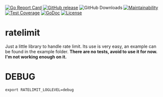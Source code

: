 [![Go Report Card](https://goreportcard.com/badge/github.com/sgaunet/ratelimit)](https://goreportcard.com/report/github.com/sgaunet/ratelimit)
[![GitHub release](https://img.shields.io/github/release/sgaunet/ratelimit.svg)](https://github.com/sgaunet/ratelimit/releases/latest)
![GitHub Downloads](https://img.shields.io/github/downloads/sgaunet/ratelimit/total)
[![Maintainability](https://api.codeclimate.com/v1/badges/eddae1359ceb80add799/maintainability)](https://codeclimate.com/github/sgaunet/ratelimit/maintainability)
[![Test Coverage](https://api.codeclimate.com/v1/badges/eddae1359ceb80add799/test_coverage)](https://codeclimate.com/github/sgaunet/ratelimit/test_coverage)
[![GoDoc](https://godoc.org/github.com/sgaunet/ratelimit?status.svg)](https://godoc.org/github.com/sgaunet/ratelimit)
[![License](https://img.shields.io/github/license/sgaunet/ratelimit.svg)](LICENSE)

# ratelimit

Just a little library to handle rate limit. Its use is very easy, an example can be found in the example folder.
**There are no tests, avoid to use it for now. I'm not working enough on it.**

# DEBUG

```
export RATELIMIT_LOGLEVEL=debug
```
